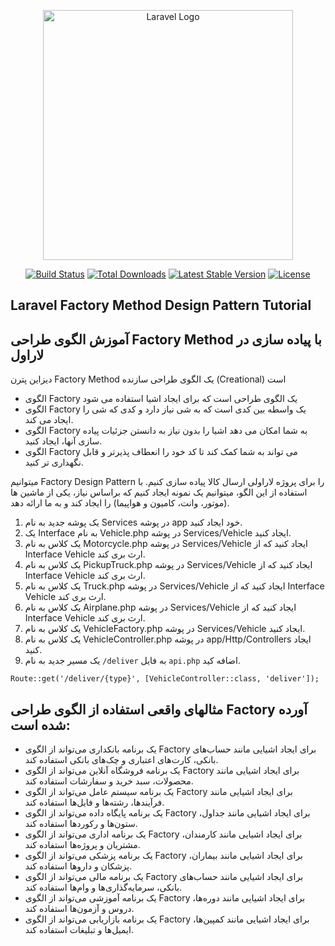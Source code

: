 <p align="center"><a href="https://laravel.com" target="_blank"><img src="https://raw.githubusercontent.com/laravel/art/master/logo-lockup/5%20SVG/2%20CMYK/1%20Full%20Color/laravel-logolockup-cmyk-red.svg" width="400" alt="Laravel Logo"></a></p>

<p align="center">
<a href="https://github.com/laravel/framework/actions"><img src="https://github.com/laravel/framework/workflows/tests/badge.svg" alt="Build Status"></a>
<a href="https://packagist.org/packages/laravel/framework"><img src="https://img.shields.io/packagist/dt/laravel/framework" alt="Total Downloads"></a>
<a href="https://packagist.org/packages/laravel/framework"><img src="https://img.shields.io/packagist/v/laravel/framework" alt="Latest Stable Version"></a>
<a href="https://packagist.org/packages/laravel/framework"><img src="https://img.shields.io/packagist/l/laravel/framework" alt="License"></a>
</p>

## Laravel Factory Method Design Pattern Tutorial
## آموزش الگوی طراحی Factory Method با پیاده سازی در لاراول

دیزاین پترن Factory Method یک الگوی طراحی سازنده  (Creational) است

- الگوی Factory یک الگوی طراحی است که برای ایجاد اشیا استفاده می شود
- الگوی Factory یک واسطه بین کدی است که به شی نیاز دارد و کدی که شی را ایجاد می کند.
- الگوی Factory به شما امکان می دهد اشیا را بدون نیاز به دانستن جزئیات پیاده سازی آنها، ایجاد کنید.
- الگوی Factory می تواند به شما کمک کند تا کد خود را انعطاف پذیرتر و قابل نگهداری تر کنید.

میتوانیم Factory Design Pattern را برای پروژه لاراولی ارسال کالا پیاده سازی کنیم.
با استفاده از این الگو، میتوانیم یک نمونه ایجاد کنیم
که براساس نیاز، یکی از ماشین ها (موتور، وانت، کامیون و هواپیما) را ایجاد کند و به ما ارائه دهد.

1. یک پوشه جدید به نام Services در پوشه app خود ایجاد کنید.
2. یک Interface  به نام Vehicle.php در پوشه Services/Vehicle ایجاد کنید.
3. یک کلاس  به نام Motorcycle.php در پوشه Services/Vehicle ایجاد کنید که از Interface Vehicle ارث بری کند.
4. یک کلاس  به نام PickupTruck.php در پوشه Services/Vehicle ایجاد کنید که از Interface Vehicle ارث بری کند.
5. یک کلاس  به نام Truck.php در پوشه Services/Vehicle ایجاد کنید که از Interface Vehicle ارث بری کند.
6. یک کلاس  به نام Airplane.php در پوشه Services/Vehicle ایجاد کنید که از Interface Vehicle ارث بری کند.
7. یک کلاس  به نام VehicleFactory.php در پوشه Services/Vehicle ایجاد کنید.
8. یک کلاس  به نام VehicleController.php در پوشه app/Http/Controllers ایجاد کنید.
9. یک مسیر جدید به نام `/deliver` به فایل `api.php` اضافه کید.
```
Route::get('/deliver/{type}', [VehicleController::class, 'deliver']);
```

## مثالهای واقعی استفاده از الگوی طراحی Factory آورده شده است: 
- یک برنامه بانکداری می‌تواند از الگوی Factory برای ایجاد اشیایی مانند حساب‌های بانکی، کارت‌های اعتباری و چک‌های بانکی استفاده کند.
- یک برنامه فروشگاه آنلاین می‌تواند از الگوی Factory برای ایجاد اشیایی مانند محصولات، سبد خرید و سفارشات استفاده کند.
- یک برنامه سیستم عامل می‌تواند از الگوی Factory برای ایجاد اشیایی مانند فرآیندها، رشته‌ها و فایل‌ها استفاده کند.
- یک برنامه پایگاه داده می‌تواند از الگوی Factory برای ایجاد اشیایی مانند جداول، ستون‌ها و رکوردها استفاده کند.
- یک برنامه اداری می‌تواند از الگوی Factory برای ایجاد اشیایی مانند کارمندان، مشتریان و پروژه‌ها استفاده کند.
- یک برنامه پزشکی می‌تواند از الگوی Factory برای ایجاد اشیایی مانند بیماران، پزشکان و داروها استفاده کند.
- یک برنامه مالی می‌تواند از الگوی Factory برای ایجاد اشیایی مانند حساب‌های بانکی، سرمایه‌گذاری‌ها و وام‌ها استفاده کند.
- یک برنامه آموزشی می‌تواند از الگوی Factory برای ایجاد اشیایی مانند دوره‌ها، دروس و آزمون‌ها استفاده کند.
- یک برنامه بازاریابی می‌تواند از الگوی Factory برای ایجاد اشیایی مانند کمپین‌ها، ایمیل‌ها و تبلیغات استفاده کند.
